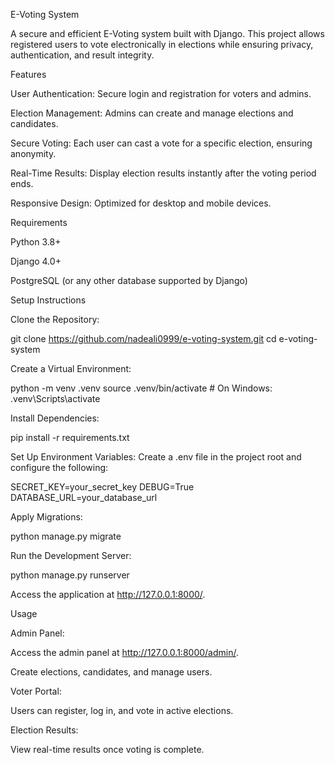 E-Voting System

A secure and efficient E-Voting system built with Django. This project allows registered users to vote electronically in elections while ensuring privacy, authentication, and result integrity.

Features

User Authentication: Secure login and registration for voters and admins.

Election Management: Admins can create and manage elections and candidates.

Secure Voting: Each user can cast a vote for a specific election, ensuring anonymity.

Real-Time Results: Display election results instantly after the voting period ends.

Responsive Design: Optimized for desktop and mobile devices.

Requirements

Python 3.8+

Django 4.0+

PostgreSQL (or any other database supported by Django)

Setup Instructions

Clone the Repository:

git clone https://github.com/nadeali0999/e-voting-system.git
cd e-voting-system

Create a Virtual Environment:

python -m venv .venv
source .venv/bin/activate  # On Windows: .venv\Scripts\activate

Install Dependencies:

pip install -r requirements.txt

Set Up Environment Variables:
Create a .env file in the project root and configure the following:

SECRET_KEY=your_secret_key
DEBUG=True
DATABASE_URL=your_database_url

Apply Migrations:

python manage.py migrate

Run the Development Server:

python manage.py runserver

Access the application at http://127.0.0.1:8000/.

Usage

Admin Panel:

Access the admin panel at http://127.0.0.1:8000/admin/.

Create elections, candidates, and manage users.

Voter Portal:

Users can register, log in, and vote in active elections.

Election Results:

View real-time results once voting is complete.

